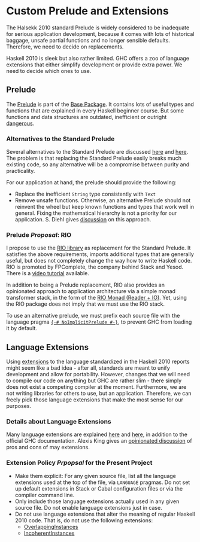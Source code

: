 # Custom Prelude and Extensions

The Halsekk 2010 standard Prelude is widely considered to be inadequate for serious application development, because it comes with lots of historical baggage, unsafe partial functions and no longer sensible defaults. Therefore, we need to decide on replacements.

Haskell 2010 is sleek but also rather limited. GHC offers a zoo of language extensions that either simplify development or provide extra power. We need to decide which ones to use.

## Prelude

The [Prelude](https://hackage.haskell.org/package/base-4.14.0.0/docs/Prelude.html) is part of the [Base Package](https://hackage.haskell.org/package/base-4.14.0.0). It contains lots of useful types and functions that are explained in every Haskell beginner course. But some functions and data structures are outdated, inefficient or outright [dangerous](https://www.microsoft.com/en-us/research/wp-content/uploads/2012/01/safe-haskell.pdf).

### Alternatives to the Standard Prelude

Several alternatives to the Standard Prelude are discussed [here](https://guide.aelve.com/haskell/alternative-preludes-zr69k1hc) and [here](http://dev.stephendiehl.com/hask/#prelude-1). The problem is that replacing the Standard Prelude easily breaks much existing code, so any alternative will be a compromise between purity and practicality.

For our application at hand, the prelude should provide the following:

- Replace the inefficient `String` type consistently with `Text`
- Remove unsafe functions.
Otherwise, an alternative Prelude should not reinvent the wheel but keep known functions and types that work well in general. Fixing the mathematical hierarchy is not a priority for our application. S. Diehl gives [discussion](https://www.stephendiehl.com/posts/protolude.html) on this approach.

### Prelude _Proposal_: RIO

I propose to use the [RIO library](https://www.fpcomplete.com/haskell/library/rio/) as replacement for the Standard Prelude. It satisfies the above requirements, imports additional types that are generally useful, but does not completely change the way how to write Haskell code. RIO is promoted by FPComplete, the company behind Stack and Yesod. There is a [video tutorial](https://www.youtube.com/watch?v=gu0ZCqQe3BY) available.

In addition to being a Prelude replacement, RIO also provides an opinionated approach to application architecture via a simple monad transformer stack, in the form of the [RIO Monad (Reader + IO)](https://www.fpcomplete.com/blog/2017/07/the-rio-monad/). Yet, using the RIO package does not imply that we must use the RIO stack.

To use an alternative prelude, we must prefix each source file with the language pragma [`{-# NoImplicitPrelude #-}`](https://typeclasses.com/ghc/no-implicit-prelude), to prevent GHC from loading it by default.

## Language Extensions

Using [extensions](https://downloads.haskell.org/~ghc/latest/docs/html/users_guide/glasgow_exts.html) to the language standardized in the Haskell 2010 reports might seem like a bad idea - after all, standards are meant to unify development and allow for portability. However, changes that we will need to compile our code on anything but GHC are rather slim - there simply does not exist a competing compiler at the moment. Furthermore, we are not writing libraries for others to use, but an application. Therefore, we can freely pick those language extensions that make the most sense for our purposes.

### Details about Language Extensions

Many language extensions are explained [here](https://ocharles.org.uk/pages/2014-12-01-24-days-of-ghc-extensions.html) and [here](http://dev.stephendiehl.com/hask/#language-extensions), in addition to the official GHC documentation. Alexis King gives an [opinionated discussion](https://lexi-lambda.github.io/blog/2018/02/10/an-opinionated-guide-to-haskell-in-2018/) of pros and cons of may extensions.

### Extension Policy _Prpopsal_ for the Present Project

- Make them explicit: For any given source file, list all the language extensions used at the top of the file, via `LANGUAGE` pragmas. Do not set up default extensions in Stack or Cabal configuration files or via the compiler command line.
- Only include those language extensions actually used in any given source file. Do not enable language extensions just in case.
- Do not use language extensions that alter the meaning of regular Haskell 2010 code. That is, do not use the following extensions:
  - [OverlappingInstances](https://downloads.haskell.org/~ghc/latest/docs/html/users_guide/glasgow_exts.html#extension-OverlappingInstances)
  - [IncoherentInstances](https://downloads.haskell.org/~ghc/latest/docs/html/users_guide/glasgow_exts.html#extension-IncoherentInstances)
